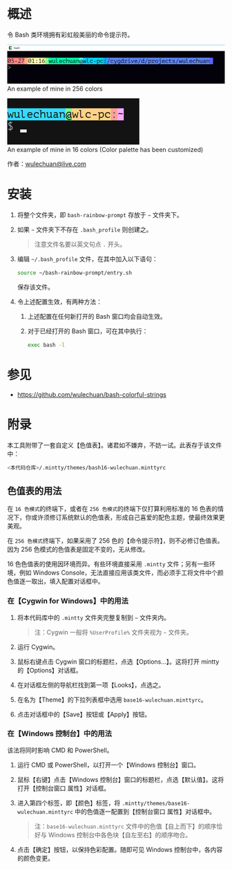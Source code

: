 <link rel="stylesheet" href="./docs/styles/markdown-preview-in-ms-vscode.css">

# 概述

令 Bash 类环境拥有彩虹般美丽的命令提示符。

![An example of mine in 256 colors](./docs/illustrates/bash-rainbow-prompt-example-wulechuan-256-colors.png)  \
An example of mine in 256 colors

![An example of mine in 16 colors](./docs/illustrates/bash-rainbow-prompt-example-wulechuan-16-colors.png)  \
An example of mine in 16 colors (Color palette has been customized)

作者：[wulechuan@live.com](mailto:wulechuan@live.com)


# 安装

1.  将整个文件夹，即 `bash-rainbow-prompt` 存放于 `~` 文件夹下。

2.  如果 `~` 文件夹下不存在 `.bash_profile` 则创建之。
    > 注意文件名要以英文句点 `.` 开头。

3. 编辑 `~/.bash_profile` 文件，在其中加入以下语句：

    ```sh
    source ~/bash-rainbow-prompt/entry.sh
    ```

    保存该文件。

4.  令上述配置生效，有两种方法：

    1.  上述配置在任何新打开的 Bash 窗口均会自动生效。

    2.  对于已经打开的 Bash 窗口，可在其中执行：

        ```sh
        exec bash -l
        ```


# 参见

- https://github.com/wulechuan/bash-colorful-strings


# 附录

本工具附带了一套自定义【色值表】。诸君如不嫌弃，不妨一试。此表存于该文件中：
```sh
<本代码仓库>/.mintty/themes/bash16-wulechuan.minttyrc
```

## 色值表的用法

在 `16 色模式`的终端下，或者在 `256 色模式`的终端下仅打算利用标准的 16
色表的情况下，你或许须修订系统默认的色值表，形成自己喜爱的配色主题，使最终效果更美观。

在 `256 色模式`终端下，如果采用了 256 色的【命令提示符】，则不必修订色值表。因为
256 色模式的色值表是固定不变的，无从修改。

16 色色值表的使用因环境而异。有些环境直接采用 `.mintty` 文件；另有一些环境，例如
Windows Console，无法直接应用该类文件，而必须手工将文件中个颜色值逐一取出，填入配置对话框中。

### 在【Cygwin for Windows】中的用法

1.  将本代码库中的 `.mintty` 文件夹完整复制到 `~` 文件夹内。
    > 注：Cygwin 一般将 `%UserProfile%` 文件夹视为 `~` 文件夹。

2.  运行 Cygwin。

3.  鼠标右键点击 Cygwin 窗口的标题栏，点选【Options...】。这将打开 mintty
    的【Options】对话框。

4.  在对话框左侧的导航栏找到第一项【Looks】，点选之。

5.  在名为【Theme】的下拉列表框中选用 `base16-wulechuan.minttyrc`。

6.  点击对话框中的【Save】按钮或【Apply】按钮。



### 在【Windows 控制台】中的用法

该法将同时影响 CMD 和 PowerShell。

1.  运行 CMD 或 PowerShell，以打开一个【Windows 控制台】窗口。

2.  鼠标【右键】点击【Windows 控制台】窗口的标题栏，点选【默认值】。这将打开【控制台窗口 属性】对话框。

3.  进入第四个标签，即【颜色】标签，将 `.mintty/themes/base16-wulechuan.minttyrc`
    中的色值逐一配置到【控制台窗口 属性】对话框中。
    > 注：`base16-wulechuan.minttyrc` 文件中的色值【自上而下】的顺序恰好与
    > Windows 控制台中各色块【自左至右】的顺序吻合。

4.  点击【确定】按钮，以保持色彩配置。随即可见 Windows 控制台中，各内容的颜色变更。
